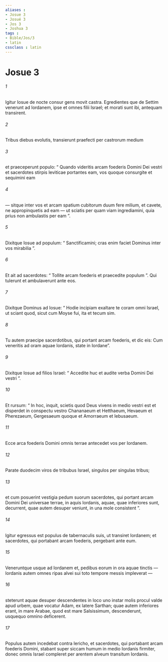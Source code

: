 ```yaml
---
aliases : 
- Josue 3
- Josué 3
- Jos 3
- Joshua 3
tags : 
- Bible/Jos/3
- latin
cssclass : latin
---
```


# Josue 3

###### 1
Igitur Iosue de nocte consur gens movit castra. Egredientes que de Settim venerunt ad Iordanem, ipse et omnes filii Israel; et morati sunt ibi, antequam transirent. 
###### 2
Tribus diebus evolutis, transierunt praefecti per castrorum medium 
###### 3
et praeceperunt populo: “ Quando videritis arcam foederis Domini Dei vestri et sacerdotes stirpis leviticae portantes eam, vos quoque consurgite et sequimini eam 
###### 4
— sitque inter vos et arcam spatium cubitorum duum fere milium, et cavete, ne appropinquetis ad eam — ut sciatis per quam viam ingrediamini, quia prius non ambulastis per eam ”. 
###### 5
Dixitque Iosue ad populum: “ Sanctificamini; cras enim faciet Dominus inter vos mirabilia ”. 
###### 6
Et ait ad sacerdotes: “ Tollite arcam foederis et praecedite populum ”. Qui tulerunt et ambulaverunt ante eos.
###### 7
Dixitque Dominus ad Iosue: “ Hodie incipiam exaltare te coram omni Israel, ut sciant quod, sicut cum Moyse fui, ita et tecum sim. 
###### 8
Tu autem praecipe sacerdotibus, qui portant arcam foederis, et dic eis: Cum veneritis ad oram aquae Iordanis, state in Iordane”. 
###### 9
Dixitque Iosue ad filios Israel: “ Accedite huc et audite verba Domini Dei vestri ”. 
###### 10
Et rursum: “ In hoc, inquit, scietis quod Deus vivens in medio vestri est et disperdet in conspectu vestro Chananaeum et Hetthaeum, Hevaeum et Pherezaeum, Gergesaeum quoque et Amorraeum et Iebusaeum. 
###### 11
Ecce arca foederis Domini omnis terrae antecedet vos per Iordanem. 
###### 12
Parate duodecim viros de tribubus Israel, singulos per singulas tribus; 
###### 13
et cum posuerint vestigia pedum suorum sacerdotes, qui portant arcam Domini Dei universae terrae, in aquis Iordanis, aquae, quae inferiores sunt, decurrent, quae autem desuper veniunt, in una mole consistent ”.
###### 14
Igitur egressus est populus de tabernaculis suis, ut transiret Iordanem; et sacerdotes, qui portabant arcam foederis, pergebant ante eum. 
###### 15
Veneruntque usque ad Iordanem et, pedibus eorum in ora aquae tinctis — Iordanis autem omnes ripas alvei sui toto tempore messis impleverat — 
###### 16
steterunt aquae desuper descendentes in loco uno instar molis procul valde apud urbem, quae vocatur Adam, ex latere Sarthan; quae autem inferiores erant, in mare Arabae, quod est mare Salsissimum, descenderunt, usquequo omnino deficerent. 
###### 17
Populus autem incedebat contra Iericho, et sacerdotes, qui portabant arcam foederis Domini, stabant super siccam humum in medio Iordanis firmiter, donec omnis Israel compleret per arentem alveum transitum Iordanis.
